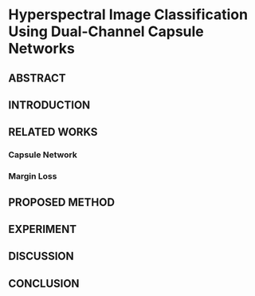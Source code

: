 # Hyperspectral Image Classification Using Dual-Channel Capsule Networks

## ABSTRACT

## INTRODUCTION

## RELATED WORKS

### Capsule Network

### Margin Loss

## PROPOSED METHOD

## EXPERIMENT

## DISCUSSION

## CONCLUSION